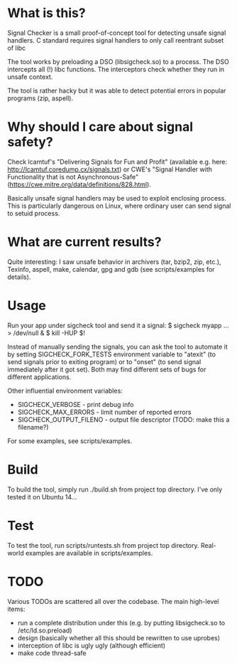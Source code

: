 # What is this?

Signal Checker is a small proof-of-concept tool for detecting
unsafe signal handlers. C standard requires signal handlers
to only call reentrant subset of libc

The tool works by preloading a DSO (libsigcheck.so) to a process.
The DSO intercepts all (!) libc functions. The interceptors check
whether they run in unsafe context.

The tool is rather hacky but it was able to detect potential errors
in popular programs (zip, aspell).

# Why should I care about signal safety?

Check lcamtuf's "Delivering Signals for Fun and Profit"
(available e.g. here: http://lcamtuf.coredump.cx/signals.txt) or CWE's
"Signal Handler with Functionality that is not Asynchronous-Safe"
(https://cwe.mitre.org/data/definitions/828.html).

Basically unsafe signal handlers may be used to exploit enclosing process.
This is particularly dangerous on Linux, where ordinary user can send signal
to setuid process.

# What are current results?

Quite interesting: I saw unsafe behavior in archivers (tar, bzip2, zip, etc.),
Texinfo, aspell, make, calendar, gpg and gdb (see scripts/examples for details).

# Usage

Run your app under sigcheck tool and send it a signal:
 $ sigcheck myapp ... > /dev/null &
 $ kill -HUP $!

Instead of manually sending the signals, you can ask the tool to automate it
by setting SIGCHECK_FORK_TESTS environment variable to "atexit"
(to send signals prior to exiting program) or to "onset"
(to send signal immediately after it got set). Both may find different sets of
bugs for different applications.

Other influential environment variables:
* SIGCHECK_VERBOSE       - print debug info
* SIGCHECK_MAX_ERRORS    - limit number of reported errors
* SIGCHECK_OUTPUT_FILENO - output file descriptor (TODO: make this a filename?)

For some examples, see scripts/examples.

# Build

To build the tool, simply run ./build.sh from project top directory.
I've only tested it on Ubuntu 14...

# Test

To test the tool, run scripts/runtests.sh from project top directory.
Real-world examples are available in scripts/examples.

# TODO

Various TODOs are scattered all over the codebase. The main high-level
items:
* run a complete distribution under this (e.g. by putting libsigcheck.so to /etc/ld.so.preload)
* design (basically whether all this should be rewritten to use uprobes)
* interception of libc is ugly ugly (although efficient)
* make code thread-safe

